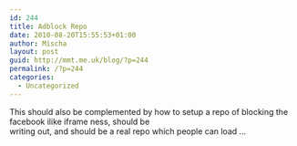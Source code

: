 ```yaml
---
id: 244
title: Adblock Repo
date: 2010-08-20T15:55:53+01:00
author: Mischa
layout: post
guid: http://mmt.me.uk/blog/?p=244
permalink: /?p=244
categories:
  - Uncategorized
---
```

This should also be complemented by how to setup a repo of blocking the facebook ilike iframe ness, should be  
writing out, and should be a real repo which people can load &#8230;